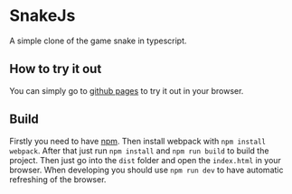 # SnakeJs
A simple clone of the game snake in typescript.

## How to try it out
You can simply go to [github pages](https://mrcreativ3001.github.io/SnakeTs/pages/index.html) to try it out in your browser.

## Build
Firstly you need to have [npm](https://nodejs.org/en/).
Then install webpack with `npm install webpack`.
After that just run `npm install` and `npm run build` to build the project.
Then just go into the `dist` folder and open the `index.html` in your browser.
When developing you should use `npm run dev` to have automatic refreshing of the browser.